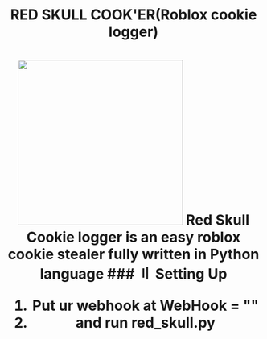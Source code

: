 <h1 align="center">
RED SKULL COOK'ER(Roblox cookie logger)
  <h1 align="center">
<img src = "https://cdn.discordapp.com/attachments/1071405002570092577/1072887295465771008/skull.png" width="328">
Red Skull Cookie logger is an easy roblox cookie stealer fully written in Python language
### 〢 Setting Up

1. Put ur webhook at WebHook = ""
2. and run red_skull.py
